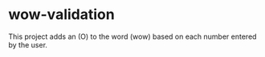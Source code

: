 # wow-validation
This project adds an (O) to the word (wow) based on each number entered by the user.
